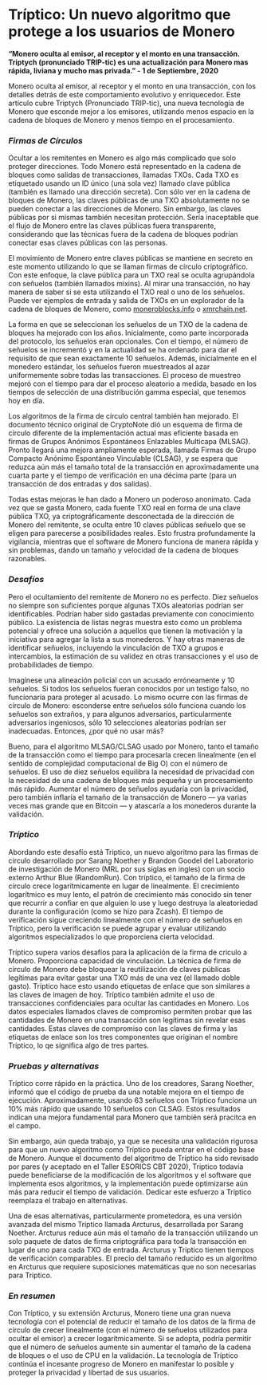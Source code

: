 # Tríptico: Un nuevo algoritmo que protege a los usuarios de Monero

**“Monero oculta al emisor, al receptor y el monto en una transacción. Triptych (pronunciado TRIP-tic) es una actualización para Monero mas rápida, liviana y mucho mas privada.” - 1 de Septiembre, 2020**

Monero oculta al emisor, al receptor y el monto en una transacción, con los detalles detrás de este comportamiento evolutivo y enriquecedor. Este artículo cubre Triptych (Pronunciado TRIP-tic), una nueva tecnología de Monero que esconde mejor a los emisores, utilizando menos espacio en la cadena de bloques de Monero y menos tiempo en el procesamiento. 

### _Firmas de Círculos_

Ocultar a los remitentes en Monero es algo más complicado que solo proteger direcciones. Todo Monero está representado en la cadena de bloques como salidas de transacciones, llamadas TXOs. Cada TXO es etiquetado usando un ID único (una sola vez) llamado clave pública (también es llamado una dirección secreta). Con sólo ver en la cadena de bloques de Monero, las claves públicas de una TXO absolutamente no se pueden conectar a las direcciones de Monero. Sin embargo, las claves públicas por si mismas también necesitan protección. Sería inaceptable que el flujo de Monero entre las claves públicas fuera transparente, considerando que las técnicas fuera de la cadena de bloques podrían conectar esas claves públicas con las personas.

El movimiento de Monero entre claves públicas se mantiene en secreto en este momento utilizando lo que se llaman firmas de círculo criptográfico. Con este enfoque, la clave pública para un TXO real se oculta agrupándola con señuelos (también llamados mixins). Al mirar una transacción, no hay manera de saber si se esta utilizando el TXO real o uno de los señuelos. Puede ver ejemplos de entrada y salida de TXOs en un explorador de la cadena de bloques de Monero, como [moneroblocks.info](https://moneroblocks.info/) o [xmrchain.net](https://xmrchain.net/).

La forma en que se seleccionan los señuelos de un TXO de la cadena de bloques ha mejorado con los años. Inicialmente, como parte incorporada del protocolo, los señuelos eran opcionales. Con el tiempo, el número de señuelos se incrementó y en la actualidad se ha ordenado para dar el requisito de que sean exactamente 10 señuelos. Además, inicialmente en el monedero estándar, los señuelos fueron muestreados al azar uniformemente sobre todas las transacciones. El proceso de muestreo mejoró con el tiempo para dar el proceso aleatorio a medida, basado en los tiempos de selección de una distribución gamma especial, que tenemos hoy en día.

Los algoritmos de la firma de círculo central también han mejorado. El documento técnico original de CryptoNote dió un esquema de firma de círculo diferente de la implementación actual mas eficiente basada en firmas de Grupos Anónimos Espontáneos Enlazables Multicapa (MLSAG). Pronto llegará una mejora ampliamente esperada, llamada Firmas de Grupo Compacto Anónimo Espontáneo Vinculable (CLSAG), y se espera que reduzca aún más el tamaño total de la transacción en aproximadamente una cuarta parte y el tiempo de verificación en una décima parte (para un transacción de dos entradas y dos salidas).

Todas estas mejoras le han dado a Monero un poderoso anonimato. Cada vez que se gasta Monero, cada fuente TXO real en forma de una clave pública TXO, ya criptográficamente desconectada de la dirección de Monero del remitente, se oculta entre 10 claves públicas señuelo que se eligen para parecerse a posibilidades reales. Esto frustra profundamente la vigilancia, mientras que el software de Monero funciona de manera rápida y sin problemas, dando un tamaño y velocidad de la cadena de bloques razonables.

### _Desafíos_

Pero el ocultamiento del remitente de Monero no es perfecto. Diez señuelos no siempre son suficientes porque algunas TXOs aleatorias podrían ser identificables. Podrían haber sido gastadas previamente con conocimiento público. La existencia de listas negras muestra esto como un problema potencial y ofrece una solución a aquellos que tienen la motivación y la iniciativa para agregar la lista a sus monederos. Y hay otras maneras de identificar señuelos, incluyendo la vinculación de TXO a grupos e intercambios, la estimación de su validez en otras transacciones y el uso de probabilidades de tiempo.

Imagínese una alineación policial con un acusado erróneamente y 10 señuelos. Si todos los señuelos fueran conocidos por un testigo falso, no funcionaría para proteger al acusado. Lo mismo ocurre con las firmas de círculo de Monero: esconderse entre señuelos sólo funciona cuando los señuelos son extraños, y para algunos adversarios, particularmente adversarios ingeniosos, sólo 10 selecciones aleatorias podrían ser inadecuadas. Entonces, ¿por qué no usar más?

Bueno, para el algoritmo MLSAG/CLSAG usado por Monero, tanto el tamaño de la transacción como el tiempo para procesarla crecen linealmente (en el sentido de complejidad computacional de Big O) con el número de señuelos. El uso de diez señuelos equilibra la necesidad de privacidad con la necesidad de una cadena de bloques más pequeña y un procesamiento más rápido. Aumentar el número de señuelos ayudaría con la privacidad, pero también inflaría el tamaño de la transacción de Monero — ya varias veces mas grande que en Bitcoin — y atascaría a los monederos durante la validación.

### _Tríptico_

Abordando este desafío está Triptico, un nuevo algoritmo para las firmas de circulo desarrollado por Sarang Noether y Brandon Goodel del Laboratorio de investigación de Monero (MRL por sus siglas en ingles) con un socio externo Arthur Blue (RandomRun). Con tríptico, el tamaño de la firma de círculo crece logarítmicamente en lugar de linealmente. El crecimiento logarítmico es muy lento, el patrón de crecimiento más conocido sin tener que recurrir a confiar en que alguien lo use y luego destruya la aleatoriedad durante la configuración (como se hizo para Zcash). El tiempo de verificación sigue creciendo linealmente con el número de señuelos en Tríptico, pero la verificación se puede agrupar y evaluar utilizando algoritmos especializados lo que proporciena cierta velocidad.

Tríptico supera varios desafíos para la aplicación de la firma de criculo a Monero. Proporciona capacidad de vinculación. La técnica de firma de círculo de Monero debe bloquear la reutilización de claves públicas legítimas para evitar gastar una TXO más de una vez (el llamado doble gasto). Tríptico hace esto usando etiquetas de enlace que son similares a las claves de imagen de hoy. Tríptico también admite el uso de transacciones confidenciales para ocultar las cantidades en Monero. Los datos especiales llamados claves de compromiso permiten probar que las cantidades de Monero en una transacción son legítimas sin revelar esas cantidades. Estas claves de compromiso con las claves de firma y las etiquetas de enlace son los tres componentes que originan el nombre Tríptico, lo qe significa algo de tres partes. 

### _Pruebas y alternativas_

Tríptico corre rápido en la práctica. Uno de los creadores, Sarang Noether, informó que el código de prueba da una notable mejora en el tiempo de ejecución. Aproximadamente, usando 63 señuelos con Tríptico funciona un 10% más rápido que usando 10 señuelos con CLSAG. Estos resultados indican una mejora fundamental para Monero que también será pracitca en el campo. 

Sin embargo, aún queda trabajo, ya que se necesita una validación rigurosa para que un nuevo algoritmo como Tríptico pueda entrar en el código base de Monero. Aunque el documento del algoritmo de Tríptico ha sido revisado por pares (y aceptado en el Taller ESORICS CBT 2020), Triptico todavía puede beneficiarse de la modificación de los algoritmos y el software que implementa esos algoritmos, y la implementación puede optimizarse aún más para reducir el tiempo de validación. Dedicar este esfuerzo a Tríptico reemplaza el trabajo en alternativas.

Una de esas alternativas, particularmente prometedora, es una versión avanzada del mismo Triptico llamada Arcturus, desarrollada por Sarang Noether. Arcturus reduce aún más el tamaño de la transacción utilizando un solo paquete de datos de firma criptográfica para toda la transacción en lugar de uno para cada TXO de entrada. Arcturus y Triptico tienen tiempos de verificación comparables. El precio del tamaño reducido es un algoritmo en Arcturus que requiere suposiciones matemáticas que no son necesarias para Triptico.

### _En resumen_

Con Tríptico, y su extensión Arcturus, Monero tiene una gran nueva tecnología con el potencial de reducir el tamaño de los datos de la firma de círculo de crecer linealmente (con el número de señuelos utilizados para ocultar el emisor) a crecer logarítmicamente. Si se adopta, podría permitir que el número de señuelos aumente sin aumentar el tamaño de la cadena de bloques o el uso de CPU en la validación. La tecnología de Tríptico continúa el incesante progreso de Monero en manifestar lo posible y proteger la privacidad y libertad de sus usuarios.
